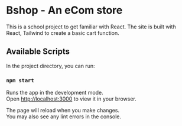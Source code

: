 # Bshop - An eCom store

This is a school project to get familiar with React. The site is built with React, Tailwind to create a basic cart function.

## Available Scripts

In the project directory, you can run:

### `npm start`

Runs the app in the development mode.\
Open [http://localhost:3000](http://localhost:3000) to view it in your browser.

The page will reload when you make changes.\
You may also see any lint errors in the console.

